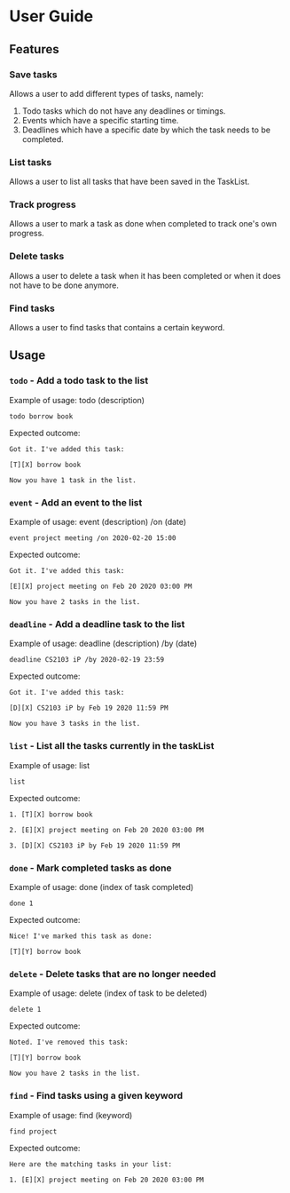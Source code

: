 # User Guide

## Features 

### Save tasks
Allows a user to add different types of tasks, namely: 

1. Todo tasks which do not have any deadlines or timings. 
2. Events which have a specific starting time. 
3. Deadlines which have a specific date by which the task needs to be completed.

### List tasks
Allows a user to list all tasks that have been saved in the TaskList.

### Track progress
Allows a user to mark a task as done when completed to track one's own progress. 

### Delete tasks 
Allows a user to delete a task when it has been completed or when it does not have to be done anymore. 

### Find tasks 
Allows a user to find tasks that contains a certain keyword. 

## Usage

### `todo` - Add a todo task to the list

Example of usage: todo (description)

`todo borrow book`

Expected outcome:

`Got it. I've added this task:`

  `[T][X] borrow book`
  
`Now you have 1 task in the list.`

### `event` - Add an event to the list

Example of usage: event (description) /on (date)

`event project meeting /on 2020-02-20 15:00`

Expected outcome:

`Got it. I've added this task:`

  `[E][X] project meeting on Feb 20 2020 03:00 PM`
  
`Now you have 2 tasks in the list.`

### `deadline` - Add a deadline task to the list

Example of usage: deadline (description) /by (date)

`deadline CS2103 iP /by 2020-02-19 23:59`

Expected outcome:

`Got it. I've added this task:`

  `[D][X] CS2103 iP by Feb 19 2020 11:59 PM`
  
`Now you have 3 tasks in the list.`

### `list` - List all the tasks currently in the taskList

Example of usage: list

`list`

Expected outcome:

`1. [T][X] borrow book`

`2. [E][X] project meeting on Feb 20 2020 03:00 PM`

`3. [D][X] CS2103 iP by Feb 19 2020 11:59 PM`

### `done` - Mark completed tasks as done

Example of usage: done (index of task completed)

`done 1`

Expected outcome:

`Nice! I've marked this task as done:`

`[T][Y] borrow book`

### `delete` - Delete tasks that are no longer needed

Example of usage: delete (index of task to be deleted)

`delete 1`

Expected outcome:

`Noted. I've removed this task:`

`[T][Y] borrow book`

`Now you have 2 tasks in the list.`

### `find` - Find tasks using a given keyword

Example of usage: find (keyword)

`find project`

Expected outcome:

`Here are the matching tasks in your list:`

`1. [E][X] project meeting on Feb 20 2020 03:00 PM`

